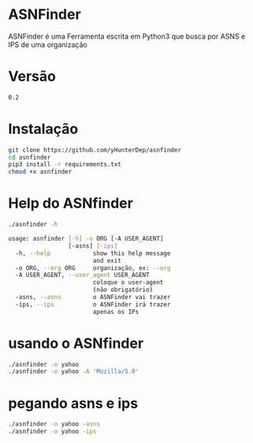 # ASNFinder
ASNFinder é uma Ferramenta escrita em Python3 que busca por ASNS e IPS de uma organização

# Versão
```sh
0.2
```

# Instalação
```sh
git clone https://github.com/yHunterDep/asnfinder
cd asnfinder
pip3 install -r requirements.txt
chmod +x asnfinder
```
# Help do ASNfinder
```sh
./asnfinder -h

usage: asnfinder [-h] -o ORG [-A USER_AGENT]
                 [-asns] [-ips]                                                                     options:
  -h, --help            show this help message
                        and exit
  -o ORG, --org ORG     organização, ex: --org                            yahoo
  -A USER_AGENT, --user_agent USER_AGENT
                        coloque o user-agent
                        (não obrigatório)
  -asns, --asns         o ASNFinder vai trazer                            apenas os ASNS
  -ips, --ips           o ASNFinder irá trazer
                        apenas os IPs
```

# usando o ASNfinder
```sh
./asnfinder -o yahoo
./asnfinder -o yahoo -A 'Mozilla/5.0'
```

# pegando asns e ips
```sh
./asnfinder -o yahoo -asns
./asnfinder -o yahoo -ips
```
